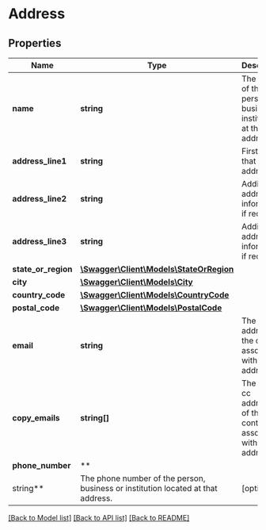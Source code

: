 # Address

## Properties

Name | Type | Description | Notes
------------ | ------------- | ------------- | -------------
**name** | **string** | The name of the person, business or institution at that address. |
**address_line1** | **string** | First line of that address. |
**address_line2** | **string** | Additional address information, if required. | [optional]
**address_line3** | **string** | Additional address information, if required. | [optional]
**state_or_region** | [**\Swagger\Client\Models\StateOrRegion**](StateOrRegion.md) |  |
**city** | [**\Swagger\Client\Models\City**](City.md) |  |
**country_code** | [**\Swagger\Client\Models\CountryCode**](CountryCode.md) |  |
**postal_code** | [**\Swagger\Client\Models\PostalCode**](PostalCode.md) |  |
**email** | **string** | The email address of the contact associated with the address. | [optional]
**copy_emails** | **string[]** | The email cc addresses of the contact associated with the address. | [optional]
**phone_number** | **
string** | The phone number of the person, business or institution located at that address. | [optional]

[[Back to Model list]](../../README.md#documentation-for-models) [[Back to API list]](../../README.md#documentation-for-api-endpoints) [[Back to README]](../../README.md)

